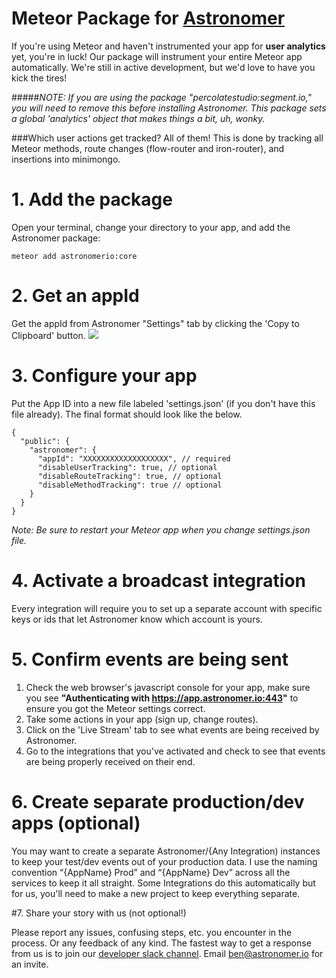 # Meteor Package for [Astronomer](http://astronomer.io)

If you're using Meteor and haven't instrumented your app for **user analytics** yet, you're in luck! Our package will instrument your entire Meteor app automatically. We're still in active development, but we'd love to have you kick the tires!


#####*NOTE: If you are using the package "percolatestudio:segment.io," you will need to remove this before installing Astronomer. This package sets a global 'analytics' object that makes things a bit, uh, wonky.*

###Which user actions get tracked?
All of them! This is done by tracking all Meteor methods, route changes (flow-router and iron-router), and insertions into minimongo.

# 1. Add the package

Open your terminal, change your directory to your app, and add the Astronomer package:

```meteor add astronomerio:core```

# 2. Get an appId

Get the appId from Astronomer "Settings" tab by clicking the 'Copy to Clipboard' button. 
<img src="https://www.filepicker.io/api/file/6WLcSszVRBWWpdSgoQ9K">

# 3.  Configure your app

Put the App ID into a new file labeled 'settings.json' (if you don't have this file already). The final format should look like the below.

```
{
  "public": {
    "astronomer": {
      "appId": "XXXXXXXXXXXXXXXXXXX", // required
      "disableUserTracking": true, // optional
      "disableRouteTracking": true, // optional
      "disableMethodTracking": true // optional
    }
  }
}
```

<i>*Note: Be sure to restart your Meteor app when you change settings.json file.*</i>

# 4. Activate a broadcast integration

Every integration will require you to set up a separate account with specific keys or ids that let Astronomer know which account is yours.

# 5. Confirm events are being sent

1. Check the web browser's javascript console for your app, make sure you see **"Authenticating with https://app.astronomer.io:443"** to ensure you got the Meteor settings correct.
2. Take some actions in your app (sign up, change routes).
3. Click on the 'Live Stream' tab to see what events are being received by Astronomer.
4. Go to the integrations that you've activated and check to see that events are being properly received  on their end. 

# 6. Create separate production/dev apps (optional)

You may want to create a separate Astronomer/{Any Integration) instances to keep your test/dev events out of your production data. I use the naming convention “{AppName} Prod” and “{AppName} Dev” across all the services to keep it all straight. Some Integrations do this automatically but for us, you'll need to make a new project to keep everything separate.

#7. Share your story with us (not optional!)

Please report any issues, confusing steps, etc. you encounter in the process. Or any feedback of any kind. The fastest way to get a response from us is to join our [developer slack channel](https://astronomerchat.slack.com). Email [ben@astronomer.io](mailto:ben@astronomer.io) for an invite.

